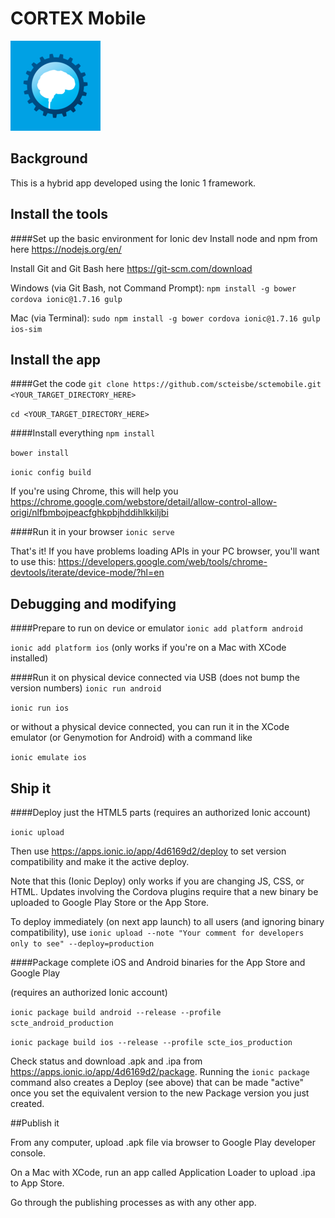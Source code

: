 # CORTEX Mobile
![alt text](https://raw.githubusercontent.com/scteisbe/sctemobile/master/resources/ios/icon/icon-72%402x.png "CORTEX Mobile")

## Background
This is a hybrid app developed using the Ionic 1 framework.

## Install the tools

####Set up the basic environment for Ionic dev
Install node and npm from here https://nodejs.org/en/

Install Git and Git Bash here https://git-scm.com/download

Windows (via Git Bash, not Command Prompt): `npm install -g bower cordova ionic@1.7.16 gulp`

Mac (via Terminal): `sudo npm install -g bower cordova ionic@1.7.16 gulp ios-sim`

## Install the app

####Get the code
`git clone https://github.com/scteisbe/sctemobile.git <YOUR_TARGET_DIRECTORY_HERE>`

`cd <YOUR_TARGET_DIRECTORY_HERE>`

####Install everything
`npm install`

`bower install`

`ionic config build`

If you're using Chrome, this will help you https://chrome.google.com/webstore/detail/allow-control-allow-origi/nlfbmbojpeacfghkpbjhddihlkkiljbi

####Run it in your browser
`ionic serve`

That's it! If you have problems loading APIs in your PC browser, you'll want to use this: https://developers.google.com/web/tools/chrome-devtools/iterate/device-mode/?hl=en

## Debugging and modifying

####Prepare to run on device or emulator
`ionic add platform android`

`ionic add platform ios` (only works if you're on a Mac with XCode installed)

####Run it on physical device connected via USB (does not bump the version numbers)
`ionic run android`

`ionic run ios`

or without a physical device connected, you can run it in the XCode emulator (or Genymotion for Android) with a command like

`ionic emulate ios`

## Ship it

####Deploy just the HTML5 parts (requires an authorized Ionic account)

`ionic upload`

Then use https://apps.ionic.io/app/4d6169d2/deploy to set version compatibility and make it the active deploy.

Note that this (Ionic Deploy) only works if you are changing JS, CSS, or HTML. Updates involving the Cordova plugins require that a new binary be uploaded to Google Play Store or the App Store.

To deploy immediately (on next app launch) to all users (and ignoring binary compatibility), use `ionic upload --note "Your comment for developers only to see" --deploy=production`

####Package complete iOS and Android binaries for the App Store and Google Play

(requires an authorized Ionic account)

`ionic package build android --release --profile scte_android_production`

`ionic package build ios --release --profile scte_ios_production`

Check status and download .apk and .ipa from https://apps.ionic.io/app/4d6169d2/package. Running the `ionic package` command also creates a Deploy (see above) that can be made "active" once you set the equivalent version to the new Package version you just created.

##Publish it

From any computer, upload .apk file via browser to Google Play developer console.

On a Mac with XCode, run an app called Application Loader to upload .ipa to App Store.

Go through the publishing processes as with any other app.

